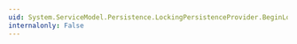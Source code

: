 ```yaml
---
uid: System.ServiceModel.Persistence.LockingPersistenceProvider.BeginLoad(System.TimeSpan,System.AsyncCallback,System.Object)
internalonly: False
---
```

